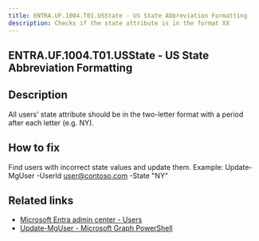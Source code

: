```yaml
---
title: ENTRA.UF.1004.T01.USState - US State Abbreviation Formatting
description: Checks if the state attribute is in the format XX
---
```

## ENTRA.UF.1004.T01.USState - US State Abbreviation Formatting

## Description

All users’ state attribute should be in the two-letter format with a period after each letter (e.g. NY).

## How to fix

Find users with incorrect state values and update them. Example:
Update-MgUser -UserId user@contoso.com -State "NY"

## Related links

- [Microsoft Entra admin center - Users](https://entra.microsoft.com/#view/Microsoft_AAD_UsersAndTenants/UserManagementMenuBlade/~/AllUsers/menuId/)
- [Update-MgUser - Microsoft Graph PowerShell](https://learn.microsoft.com/en-us/powershell/module/microsoft.graph.users/update-mguser)
